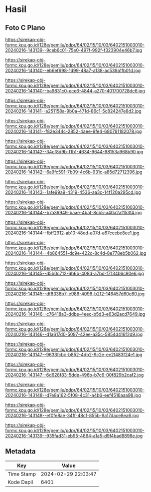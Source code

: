 # Hasil

## Foto C Plano

https://sirekap-obj-formc.kpu.go.id/128e/pemilu/pdpr/64/02/15/10/03/6402151003010-20240216-143139--9ceb6c01-75e0-497f-992f-f323904e46b7.jpg

https://sirekap-obj-formc.kpu.go.id/128e/pemilu/pdpr/64/02/15/10/03/6402151003010-20240216-143140--eb6ef698-1d99-48a7-a138-ac539a1fb01d.jpg

https://sirekap-obj-formc.kpu.go.id/128e/pemilu/pdpr/64/02/15/10/03/6402151003010-20240216-143140--ba9831c0-ece6-4844-a270-401700728dc6.jpg

https://sirekap-obj-formc.kpu.go.id/128e/pemilu/pdpr/64/02/15/10/03/6402151003010-20240216-143141--a251158a-9b0a-471d-86c1-5c824247e8d2.jpg

https://sirekap-obj-formc.kpu.go.id/128e/pemilu/pdpr/64/02/15/10/03/6402151003010-20240216-143141--f82e344c-2852-4aee-9fe4-680791182078.jpg

https://sirekap-obj-formc.kpu.go.id/128e/pemilu/pdpr/64/02/15/10/03/6402151003010-20240216-143142--34cf8d9b-f1b1-4634-9644-98153a968b90.jpg

https://sirekap-obj-formc.kpu.go.id/128e/pemilu/pdpr/64/02/15/10/03/6402151003010-20240216-143142--6a9fc591-7b09-4c6b-931c-a85d72712396.jpg

https://sirekap-obj-formc.kpu.go.id/128e/pemilu/pdpr/64/02/15/10/03/6402151003010-20240216-143143--1afe99a9-4319-4536-aa3c-14f120a295cd.jpg

https://sirekap-obj-formc.kpu.go.id/128e/pemilu/pdpr/64/02/15/10/03/6402151003010-20240216-143144--b7a36949-baae-4baf-8cb5-a40a2af153f4.jpg

https://sirekap-obj-formc.kpu.go.id/128e/pemilu/pdpr/64/02/15/10/03/6402151003010-20240216-143144--fbff2912-ab10-48ed-a07d-a67ccebe8ee1.jpg

https://sirekap-obj-formc.kpu.go.id/128e/pemilu/pdpr/64/02/15/10/03/6402151003010-20240216-143144--4b864551-dc9e-422c-8c4d-8e778eb5b062.jpg

https://sirekap-obj-formc.kpu.go.id/128e/pemilu/pdpr/64/02/15/10/03/6402151003010-20240216-143145--d5b0c712-6b6b-408d-a7bd-f7134b6c90e6.jpg

https://sirekap-obj-formc.kpu.go.id/128e/pemilu/pdpr/64/02/15/10/03/6402151003010-20240216-143145--df8338b7-e986-4096-b2f2-146457d60e80.jpg

https://sirekap-obj-formc.kpu.go.id/128e/pemilu/pdpr/64/02/15/10/03/6402151003010-20240216-143146--c76418a3-ddbe-4eec-b5d3-e63d2acd7649.jpg

https://sirekap-obj-formc.kpu.go.id/128e/pemilu/pdpr/64/02/15/10/03/6402151003010-20240216-143146--d1a617d0-5097-42ee-a35c-5854d416f2d9.jpg

https://sirekap-obj-formc.kpu.go.id/128e/pemilu/pdpr/64/02/15/10/03/6402151003010-20240216-143147--9633fcbc-b852-4db2-9c2e-ee2f483f24e1.jpg

https://sirekap-obj-formc.kpu.go.id/128e/pemilu/pdpr/64/02/15/10/03/6402151003010-20240216-143147--6d628f83-5dde-496b-b7c6-00f829b2caf2.jpg

https://sirekap-obj-formc.kpu.go.id/128e/pemilu/pdpr/64/02/15/10/03/6402151003010-20240216-143148--d7e8a162-5f08-4c31-a4b6-eef4516aaa98.jpg

https://sirekap-obj-formc.kpu.go.id/128e/pemilu/pdpr/64/02/15/10/03/6402151003010-20240216-143148--ef0fe8ae-34ff-48cf-855b-9a17dace8ea6.jpg

https://sirekap-obj-formc.kpu.go.id/128e/pemilu/pdpr/64/02/15/10/03/6402151003010-20240216-143139--935fad31-eb95-4864-a1a5-d9f4bad8898e.jpg


## Metadata

| Key        | Value               |
| ---------- | ------------------- |
| Time Stamp | 2024-02-29 22:03:47 |
| Kode Dapil | 6401                |




